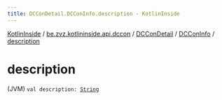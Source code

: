 ```yaml
---
title: DCConDetail.DCConInfo.description - KotlinInside
---
```


[KotlinInside](../../../index.html) / [be.zvz.kotlininside.api.dccon](../../index.html) / [DCConDetail](../index.html) / [DCConInfo](index.html) / [description](./description.html)

# description

(JVM) `val description: `[`String`](https://kotlinlang.org/api/latest/jvm/stdlib/kotlin/-string/index.html)